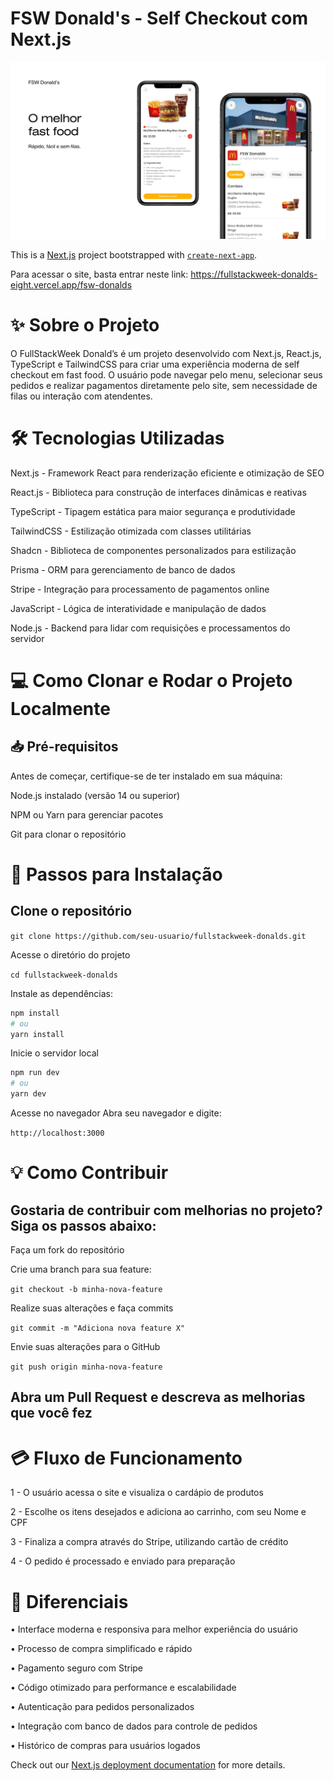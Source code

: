 # FSW Donald's - Self Checkout com Next.js

![Design and Development](public/fswDonalds.png)

This is a [Next.js](https://nextjs.org) project bootstrapped with [`create-next-app`](https://nextjs.org/docs/app/api-reference/cli/create-next-app).

Para acessar o site, basta entrar neste link: https://fullstackweek-donalds-eight.vercel.app/fsw-donalds

# ✨ Sobre o Projeto

O FullStackWeek Donald’s é um projeto desenvolvido com Next.js, React.js, TypeScript e TailwindCSS para criar uma experiência moderna de self checkout em fast food. O usuário pode navegar pelo menu, selecionar seus pedidos e realizar pagamentos diretamente pelo site, sem necessidade de filas ou interação com atendentes.

# 🛠 Tecnologias Utilizadas

Next.js - Framework React para renderização eficiente e otimização de SEO

React.js - Biblioteca para construção de interfaces dinâmicas e reativas

TypeScript - Tipagem estática para maior segurança e produtividade

TailwindCSS - Estilização otimizada com classes utilitárias

Shadcn - Biblioteca de componentes personalizados para estilização

Prisma - ORM para gerenciamento de banco de dados

Stripe - Integração para processamento de pagamentos online

JavaScript - Lógica de interatividade e manipulação de dados

Node.js - Backend para lidar com requisições e processamentos do servidor

# 💻 Como Clonar e Rodar o Projeto Localmente

## 📥 Pré-requisitos

Antes de começar, certifique-se de ter instalado em sua máquina:

Node.js instalado (versão 14 ou superior)

NPM ou Yarn para gerenciar pacotes

Git para clonar o repositório

# 📌 Passos para Instalação

## Clone o repositório

`git clone https://github.com/seu-usuario/fullstackweek-donalds.git`

Acesse o diretório do projeto

`cd fullstackweek-donalds`

Instale as dependências:

```bash
npm install
# ou
yarn install
```

Inicie o servidor local

```bash
npm run dev
# ou
yarn dev
```

Acesse no navegador
Abra seu navegador e digite:

`http://localhost:3000`

# 💡 Como Contribuir

## Gostaria de contribuir com melhorias no projeto? Siga os passos abaixo:

Faça um fork do repositório

Crie uma branch para sua feature:

`git checkout -b minha-nova-feature`

Realize suas alterações e faça commits

`git commit -m "Adiciona nova feature X"`

Envie suas alterações para o GitHub

`git push origin minha-nova-feature`

## Abra um Pull Request e descreva as melhorias que você fez

# 💳 Fluxo de Funcionamento

1 - O usuário acessa o site e visualiza o cardápio de produtos

2 - Escolhe os itens desejados e adiciona ao carrinho, com seu Nome e CPF

3 - Finaliza a compra através do Stripe, utilizando cartão de crédito

4 - O pedido é processado e enviado para preparação

# 🌟 Diferenciais

• Interface moderna e responsiva para melhor experiência do usuário

• Processo de compra simplificado e rápido

• Pagamento seguro com Stripe

• Código otimizado para performance e escalabilidade

• Autenticação para pedidos personalizados

• Integração com banco de dados para controle de pedidos

• Histórico de compras para usuários logados

Check out our [Next.js deployment documentation](https://nextjs.org/docs/app/building-your-application/deploying) for more details.
